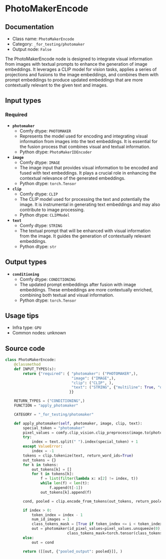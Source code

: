 # PhotoMakerEncode
## Documentation
- Class name: `PhotoMakerEncode`
- Category: `_for_testing/photomaker`
- Output node: `False`

The PhotoMakerEncode node is designed to integrate visual information from images with textual prompts to enhance the generation of image embeddings. It leverages a CLIP model for vision tasks, applies a series of projections and fusions to the image embeddings, and combines them with prompt embeddings to produce updated embeddings that are more contextually relevant to the given text and images.
## Input types
### Required
- **`photomaker`**
    - Comfy dtype: `PHOTOMAKER`
    - Represents the model used for encoding and integrating visual information from images into the text embeddings. It is essential for the fusion process that combines visual and textual information.
    - Python dtype: `PhotoMakerIDEncoder`
- **`image`**
    - Comfy dtype: `IMAGE`
    - The image input that provides visual information to be encoded and fused with text embeddings. It plays a crucial role in enhancing the contextual relevance of the generated embeddings.
    - Python dtype: `torch.Tensor`
- **`clip`**
    - Comfy dtype: `CLIP`
    - The CLIP model used for processing the text and potentially the image. It is instrumental in generating text embeddings and may also contribute to image processing.
    - Python dtype: `CLIPModel`
- **`text`**
    - Comfy dtype: `STRING`
    - The textual prompt that will be enhanced with visual information from the image. It guides the generation of contextually relevant embeddings.
    - Python dtype: `str`
## Output types
- **`conditioning`**
    - Comfy dtype: `CONDITIONING`
    - The updated prompt embeddings after fusion with image embeddings. These embeddings are more contextually enriched, combining both textual and visual information.
    - Python dtype: `torch.Tensor`
## Usage tips
- Infra type: `GPU`
- Common nodes: unknown


## Source code
```python
class PhotoMakerEncode:
    @classmethod
    def INPUT_TYPES(s):
        return {"required": { "photomaker": ("PHOTOMAKER",),
                              "image": ("IMAGE",),
                              "clip": ("CLIP", ),
                              "text": ("STRING", {"multiline": True, "default": "photograph of photomaker"}),
                             }}

    RETURN_TYPES = ("CONDITIONING",)
    FUNCTION = "apply_photomaker"

    CATEGORY = "_for_testing/photomaker"

    def apply_photomaker(self, photomaker, image, clip, text):
        special_token = "photomaker"
        pixel_values = comfy.clip_vision.clip_preprocess(image.to(photomaker.load_device)).float()
        try:
            index = text.split(" ").index(special_token) + 1
        except ValueError:
            index = -1
        tokens = clip.tokenize(text, return_word_ids=True)
        out_tokens = {}
        for k in tokens:
            out_tokens[k] = []
            for t in tokens[k]:
                f = list(filter(lambda x: x[2] != index, t))
                while len(f) < len(t):
                    f.append(t[-1])
                out_tokens[k].append(f)

        cond, pooled = clip.encode_from_tokens(out_tokens, return_pooled=True)

        if index > 0:
            token_index = index - 1
            num_id_images = 1
            class_tokens_mask = [True if token_index <= i < token_index+num_id_images else False for i in range(77)]
            out = photomaker(id_pixel_values=pixel_values.unsqueeze(0), prompt_embeds=cond.to(photomaker.load_device),
                            class_tokens_mask=torch.tensor(class_tokens_mask, dtype=torch.bool, device=photomaker.load_device).unsqueeze(0))
        else:
            out = cond

        return ([[out, {"pooled_output": pooled}]], )

```
